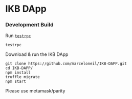 # IKB DApp

### Development Build
Run [`testrpc`](https://github.com/ethereumjs/testrpc)
```
testrpc
```
Download & run the IKB DApp
```
git clone https://github.com/marceloneil/IKB-DAPP.git
cd IKB-DAPP/
npm install
truffle migrate
npm start
```

Please use metamask/parity